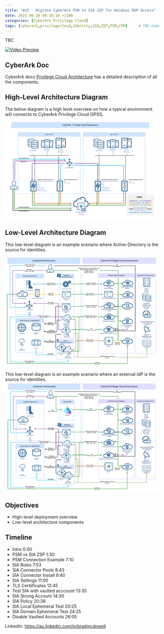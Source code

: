 ```yaml
---
title: "#25 - Migrate CyberArk PSM to SIA ZSP for Windows RDP Access"
date: 2025-06-26 08:10:10 +1100
categories: [CyberArk Privilege Cloud]
tags: [cyberark,privilegecloud,Identity,SIA,ZSP,PSM,CPM]     # TAG names should always be lowercase
---
```

TBC

[![Video Preview](https://i.ytimg.com/vi/TDqr6yvKIS4/maxresdefault.jpg)](https://www.youtube.com/watch?v=TDqr6yvKIS4)

## CyberArk Doc
CyberArk docs [Privilege Cloud Architecture](https://docs.cyberark.com/privilege-cloud-shared-services/latest/en/content/privilege%20cloud/privcloud-detailed-architecture.htm) has a detailed description of all the components.

## High-Level Architecture Diagram
The below diagram is a high level overview on how a typical environment will connecto to CyberArk Privilege Cloud ISPSS.

![image](/assets/img/CyberArk-High-Level.png)

## Low-Level Architecture Diagram
This low-level diagram is an example scenario where Active-Directory is the source for identities.

![image](/assets/img/CyberArk-Low-Level-Identity-AD.png)

This low-level diagram is an example scenario where an external IdP is the source for identities.
![image](/assets/img/CyberArk-Low-Level-External-IdP.png)

## Objectives

- High-level deployment overview
- Low-level architecture components

## Timeline

- Intro 0:00
- PSM vs SIA ZSP  1:30
- PSM Connection Example 7:10
- SIA Roles 7:53
- SIA Connector Pools 8:43
- SIA Connector Install 9:40
- SIA Settings 11:00
- TLS Certiificates 12:45
- Test SIA with vaulted acccount 13:35
- SIA Strong Account 14:30
- SIA Policy 20:38
- SIA Local Ephemeral Test 20:25
- SIA Domain Ephemeral Test 24:25
- Disable Vaulted Accounts 26:05

LinkedIn: https://au.linkedin.com/in/bradmcdowell